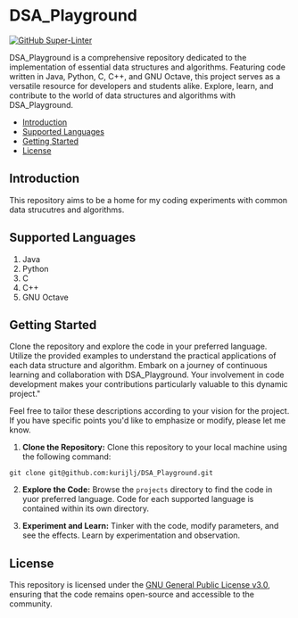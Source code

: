 # DSA_Playground
[![GitHub Super-Linter](https://github.com/<OWNER>/<REPOSITORY>/actions/workflows/<WORKFLOW_FILE_NAME>/badge.svg)](https://github.com/marketplace/actions/super-linter)

DSA_Playground is a comprehensive repository dedicated to the implementation of
essential data structures and algorithms. Featuring code written in Java,
Python, C, C++, and GNU Octave, this project serves as a versatile resource for
developers and students alike. Explore, learn, and contribute to the world of
data structures and algorithms with DSA_Playground.

- [Introduction](#introduction)
- [Supported Languages](#supported-languages)
- [Getting Started](#getting-started)
- [License](#license)

## Introduction

This repository aims to be a home for my coding experiments with common data
strucutres and algorithms.

## Supported Languages
1. Java
2. Python
3. C
4. C++
5. GNU Octave

## Getting Started
Clone the repository and explore the code in your preferred language.
Utilize the provided examples to understand the practical applications of each data structure and algorithm.
Embark on a journey of continuous learning and collaboration with DSA_Playground. Your involvement in code development makes your contributions particularly valuable to this dynamic project."

Feel free to tailor these descriptions according to your vision for the project. If you have specific points you'd like to emphasize or modify, please let me know.

1. **Clone the Repository:** Clone this repository to your local machine using
the following command:
 ```
 git clone git@github.com:kurijlj/DSA_Playground.git
 ```

2. **Explore the Code:** Browse the `projects` directory to find the code in
yuor preferred language. Code for each supported language is contained within
its own directory.

3. **Experiment and Learn:** Tinker with the code, modify parameters, and see
the effects. Learn by experimentation and observation.

## License

This repository is licensed under the [GNU General Public License
v3.0](LICENSE), ensuring that the code remains open-source and accessible to the
community.
